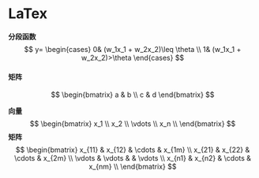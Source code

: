 # LaTex

**分段函数**
$$
y= 
\begin{cases}
0& (w_1x_1 + w_2x_2)\leq \theta \\
1& (w_1x_1 + w_2x_2)>\theta
\end{cases} 
$$

#### 矩阵

$$
\begin{bmatrix}
a & b \\
c & d
\end{bmatrix}
$$

**向量**
$$
\begin{bmatrix}
x_1 \\
x_2 \\
\vdots \\
x_n \\ 
\end{bmatrix}
$$
**矩阵**
$$
\begin{bmatrix}
x_{11} & x_{12} & \cdots & x_{1m} \\
x_{21} & x_{22} & \cdots & x_{2m} \\
\vdots & \vdots &  & \vdots \\
x_{n1} & x_{n2} & \cdots & x_{nm} \\ 
\end{bmatrix}
$$


